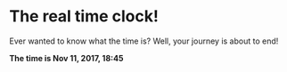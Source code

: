 # The real time clock!

Ever wanted to know what the time is? Well, your journey is about to end!

**The time is Nov 11, 2017, 18:45**